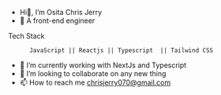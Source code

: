 -  Hi👋, I’m Osita Chris Jerry
- 👀 A front-end engineer



Tech Stack

          JavaScript || Reactjs || Typescript  || Tailwind CSS 


- 🌱 I’m currently working with NextJs and Typescript 
- 💞️ I’m looking to collaborate on any new thing
- 📫 How to reach me chrisjerry070@gmail.com


<!---
ossydimma/ossydimma is a ✨ special ✨ repository because its `README.md` (this file) appears on your GitHub profile.
You can click the Preview link to take a look at your changes.
--->
